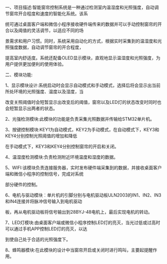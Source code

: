 一、项目描述:智能窗帘控制系统是一种通过检测室内温湿度和光照强度，自动调节窗帘开合程度和速度的智能化系统。该系

统可通过桌面客户端和微信小程序接收硬件端传来的数据并可以手动控制窗帘的开合以及阈值的灵活调节，以适应不同的场

景需求和用户习惯。同时，系统采用自动化的方式，根据实时采集到的温湿度和光照强度数据，自动调节窗帘的开合程度，

提高室内舒适度。系统还配备OLED显示模块，直观地显示温湿度和光照强度，为用户提供更加便利的使用体验。

二、模块功能:

1、显示模块设计:系统启动时会显示自动模式和手动模式，选择后将会显示出当前所处环境的光照强度、温度以及湿度，当

改变关照阈值时会短暂显示出改变后的阈值，窗帘以及LED灯的状态改变时同时也会短暂显示出两者的状态。

2、光强检测模块:此模块的功能是负责采集光照数据并传输给STM32单片机。

3、按键控制模块:KEY1为自动模式，KEY2为手动模式，在自动模式下，KEY3和KEY4分别控制光照阈值的增加和降低

在手动模式下，KEY3和KEY4分别控制窗帘的开启和关闭。

4、温湿度检测模块:负责检测附近环境温度和湿度的数据。

5、WIFI:该模块负责连接服务器，实时发布硬件端采集到的数据，并接收桌面客户端和微信小程序的控制信号，完成对系统

部分硬件的控制。

6、电机与驱动模块︰单片机的引脚分别与电机驱动板ULN2003的IN1、IN2、IN3和IN4连接并将脉冲信号输入到电机驱动

板，再从电机驱动板将信号输出到28BYJ-48电机上，最后实现电机的转动。

7、LED灯模块:由桌面客户端或微信小程序控制LED灯的亮灭，当光过低或过高时可以通过手机APP控制LED灯的亮灭，以达

到使自己处于合适的光照强度下。

8、蜂鸣器模块:在此模块的设计中当窗帘开启或关闭时进行鸣叫，主要起提醒作用。
